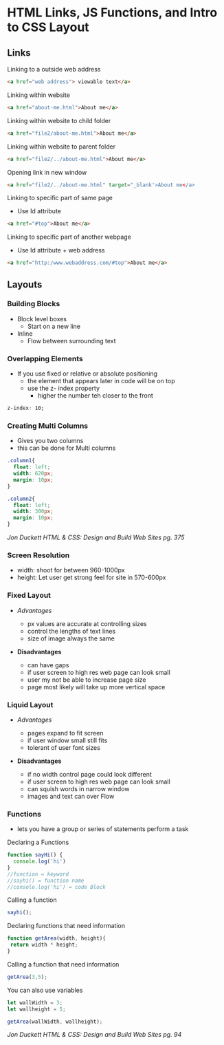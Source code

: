 # HTML Links, JS Functions, and Intro to CSS Layout

## Links

Linking to a outside web address

```html
<a href="web address"> viewable text</a>
```

Linking within website

```html
<a href="about-me.html">About me</a>
```

Linking within website to child folder

```html
<a href="file2/about-me.html">About me</a>
```

Linking within website to parent folder

```html
<a href="file2/../about-me.html">About me</a>
```

Opening link in new window

```html
<a href="file2/../about-me.html" target="_blank'>About me</a>
```

Linking to specific part of same page

- Use Id attribute
  
```html
<a href="#top">About me</a>
```

Linking to specific part of another webpage

- Use Id attribute + web address
  
```html
<a href="http:/www.webaddress.com/#top">About me</a>
```

## Layouts

### Building Blocks

- Block level boxes
  - Start on a new line
- Inline
  - Flow between surrounding text

### Overlapping Elements

- If you use fixed or relative or absolute positioning
  - the element that appears later in code will be on top
  - use the z- index property
    - higher the number teh closer to the front
  
```css
z-index: 10;
```

### Creating Multi Columns

- Gives you two columns
- this can be done for Multi columns

```css
.column1{
  float: left;
  width: 620px;
  margin: 10px;
}

.column2{
  float: left;
  width: 300px;
  margin: 10px;
}
```

  <cite>Jon Duckett HTML & CSS: Design and Build Web Sites pg. 375</cite>

### Screen Resolution

- width: shoot for between 960-1000px
- height: Let user get strong feel for site in 570-600px

### Fixed Layout

- *Advantages*

  - px values are accurate at controlling sizes
  - control the lengths of text lines
  - size of image always the same

- __Disadvantages__

  - can have gaps
  - if user screen to high res web page can look small
  - user my not be able to increase page size
  - page most likely will take up more vertical space

### Liquid Layout

- *Advantages*

  - pages expand to fit screen
  - if user window small still fits
  - tolerant of user font sizes

- __Disadvantages__

  - if no width control page could look different
  - if user screen to high res web page can look small
  - can squish words in narrow window
  - images and text can over Flow

### Functions

- lets you have a group or series of statements perform a task

Declaring a Functions

```js
function sayHi() {
  console.log('hi')
}
//function = keyword
//sayhi() = function name
//console.log('hi') = code Block
 ```

Calling a function

```js
sayhi();
```

Declaring functions that need information

```js
function getArea(width, height){
 return width * height;
}
```

Calling a function that need information

```js
getArea(3,5);
```

You can also use variables

```js
let wallWidth = 3;
let wallheight = 5;

getArea(wallWidth, wallheight);
```
<cite>Jon Duckett HTML & CSS: Design and Build Web Sites pg. 94</cite>